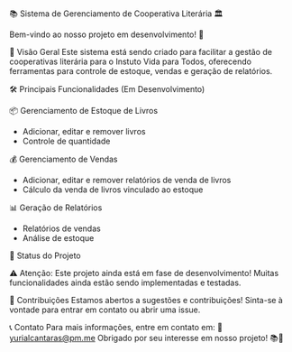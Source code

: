 📚 Sistema de Gerenciamento de Cooperativa Literária 🏛️

Bem-vindo ao nosso projeto em desenvolvimento! 🚀

🌟 Visão Geral
Este sistema está sendo criado para facilitar a gestão de cooperativas literária para o Instuto Vida para Todos, oferecendo ferramentas para controle de estoque, vendas e geração de relatórios.

🛠️ Principais Funcionalidades (Em Desenvolvimento)

📦 Gerenciamento de Estoque de Livros

- Adicionar, editar e remover livros
- Controle de quantidade

💰 Gerenciamento de Vendas

- Adicionar, editar e remover relatórios de venda de livros
- Cálculo da venda de livros vinculado ao estoque

📊 Geração de Relatórios

- Relatórios de vendas
- Análise de estoque

🚧 Status do Projeto

⚠️ Atenção: Este projeto ainda está em fase de desenvolvimento! Muitas funcionalidades ainda estão sendo implementadas e testadas.

🤝 Contribuições
Estamos abertos a sugestões e contribuições! Sinta-se à vontade para entrar em contato ou abrir uma issue.

📞 Contato
Para mais informações, entre em contato em: 📧 yurialcantaras@pm.me
Obrigado por seu interesse em nosso projeto! 📚🚀